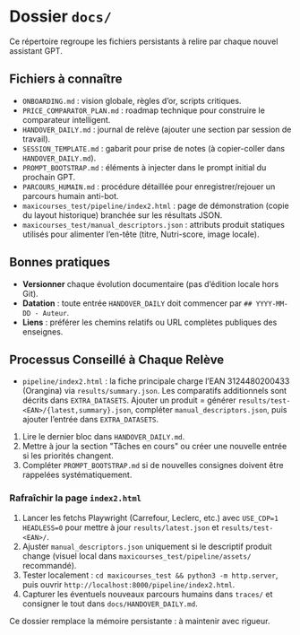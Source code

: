 # Dossier `docs/`

Ce répertoire regroupe les fichiers persistants à relire par chaque nouvel assistant GPT.

## Fichiers à connaître
- `ONBOARDING.md` : vision globale, règles d’or, scripts critiques.
- `PRICE_COMPARATOR_PLAN.md` : roadmap technique pour construire le comparateur intelligent.
- `HANDOVER_DAILY.md` : journal de relève (ajouter une section par session de travail).
- `SESSION_TEMPLATE.md` : gabarit pour prise de notes (à copier-coller dans `HANDOVER_DAILY.md`).
- `PROMPT_BOOTSTRAP.md` : éléments à injecter dans le prompt initial du prochain GPT.
- `PARCOURS_HUMAIN.md` : procédure détaillée pour enregistrer/rejouer un parcours humain anti-bot.
- `maxicourses_test/pipeline/index2.html` : page de démonstration (copie du layout historique) branchée sur les résultats JSON.
- `maxicourses_test/manual_descriptors.json` : attributs produit statiques utilisés pour alimenter l’en-tête (titre, Nutri-score, image locale).

## Bonnes pratiques
- **Versionner** chaque évolution documentaire (pas d’édition locale hors Git).
- **Datation** : toute entrée `HANDOVER_DAILY` doit commencer par `## YYYY-MM-DD - Auteur`.
- **Liens** : préférer les chemins relatifs ou URL complètes publiques des enseignes.

## Processus Conseillé à Chaque Relève
- `pipeline/index2.html` : la fiche principale charge l’EAN 3124480200433 (Orangina) via `results/summary.json`. Les comparatifs additionnels sont décrits dans `EXTRA_DATASETS`. Ajouter un produit = générer `results/test-<EAN>/{latest,summary}.json`, compléter `manual_descriptors.json`, puis ajouter l’entrée dans `EXTRA_DATASETS`.
1. Lire le dernier bloc dans `HANDOVER_DAILY.md`.
2. Mettre à jour la section "Tâches en cours" ou créer une nouvelle entrée si les priorités changent.
3. Compléter `PROMPT_BOOTSTRAP.md` si de nouvelles consignes doivent être rappelées systématiquement.

### Rafraîchir la page `index2.html`
1. Lancer les fetchs Playwright (Carrefour, Leclerc, etc.) avec `USE_CDP=1 HEADLESS=0` pour mettre à jour `results/latest.json` et `results/test-<EAN>/`.
2. Ajuster `manual_descriptors.json` uniquement si le descriptif produit change (visuel local dans `maxicourses_test/pipeline/assets/` recommandé).
3. Tester localement : `cd maxicourses_test && python3 -m http.server`, puis ouvrir `http://localhost:8000/pipeline/index2.html`.
4. Capturer les éventuels nouveaux parcours humains dans `traces/` et consigner le tout dans `docs/HANDOVER_DAILY.md`.

Ce dossier remplace la mémoire persistante : à maintenir avec rigueur.
